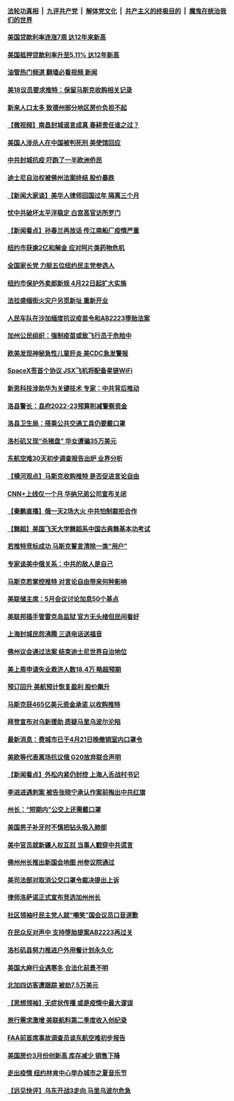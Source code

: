 ####  [法轮功真相](../../../../basic/blob/master/README.md?t=04230431) &nbsp;|&nbsp; [九评共产党](../../../../9ping.md/blob/master/README.md?t=04230431) &nbsp;|&nbsp; [解体党文化](../../../../jtdwh.md/blob/master/README.md?t=04230431)  &nbsp;|&nbsp; [共产主义的终极目的](../../../../gczydzjmd.md/blob/master/README.md?t=04230431) &nbsp;|&nbsp; [魔鬼在统治我们的世界](../../../../mgztzwmdsj.md/blob/master/README.md?t=04230431) 

#### [美国贷款利率连涨7周 达12年来新高](../pages/nsc412/n13717931.md?t=04230431) 

#### [美国抵押贷款利率升至5.11% 达12年新高](../pages/nsc412/n13717863.md?t=04230431) 

#### [油管热门频道 翻墙必看视频 新闻](http://78.141.244.201:81/youtube.html?04230431)

#### [美18议员要求推特：保留马斯克收购相关记录](../pages/nsc412/n13717868.md?t=04230431) 

#### [新来人口太多 致德州部分地区房价负担不起](../pages/nsc412/n13717899.md?t=04230431) 

#### [【微视频】南昌封城谣言成真 春耕责任谁之过？](../pages/nsc412/n13717877.md?t=04230431) 

#### [美国人涉杀人在中国被判死刑 美使馆回应](../pages/nsc412/n13717836.md?t=04230431) 

#### [中共封城抗疫 吓跑了一半欧洲侨民](../pages/nsc412/n13717854.md?t=04230431) 

#### [迪士尼自治权被佛州法案终结 股价暴跌](../pages/nsc412/n13717248.md?t=04230431) 

#### [【新闻大家谈】美华人律师回国过年 隔离三个月](../pages/nsc412/n13717388.md?t=04230431) 

#### [忧中共破坏太平洋稳定 白宫高官访所罗门](../pages/nsc412/n13717718.md?t=04230431) 

#### [【新闻看点】孙春兰再放话 传江南船厂疫情严重](../pages/nsc412/n13717213.md?t=04230431) 

#### [纽约市获逾2亿和解金 应对阿片类药物危机](../pages/nsc412/n13717463.md?t=04230431) 

#### [全国家长党 力挺五位纽约民主党参选人](../pages/nsc412/n13717466.md?t=04230431) 

#### [纽约市保护外卖郎新规 4月22日起扩大实施](../pages/nsc412/n13717438.md?t=04230431) 

#### [法拉盛缅街火灾户另觅新址 重新开业](../pages/nsc412/n13717445.md?t=04230431) 

#### [人民车队在沙加缅度抗议疫苗令和AB2223堕胎法案](../pages/nsc412/n13717422.md?t=04230431) 

#### [加州公民组织：强制疫苗或致飞行员于危险中](../pages/nsc412/n13717395.md?t=04230431) 

#### [欧美发现神秘急性儿童肝炎 美CDC急发警报](../pages/nsc412/n13717268.md?t=04230431) 

#### [SpaceX签首个协议 JSX飞机将配备星链WiFi](../pages/nsc412/n13717272.md?t=04230431) 

#### [新思科技涉助华为关键技术 专家：中共背后推动](../pages/nsc412/n13717246.md?t=04230431) 

#### [洛县警长：县府2022-23预算削减警察资金](../pages/nsc412/n13717356.md?t=04230431) 

#### [洛县卫生局：搭乘公共交通工具仍要戴口罩](../pages/nsc412/n13717347.md?t=04230431) 

#### [洛杉矶又现“杀猪盘” 华女遭骗35万美元](../pages/nsc412/n13717284.md?t=04230431) 

#### [东航空难30天初步调查报告出炉 业界分析](../pages/nsc412/n13717262.md?t=04230431) 

#### [【横河观点】马斯克收购推特 是否促进言论自由](../pages/nsc412/n13717261.md?t=04230431) 

#### [CNN+上线仅一个月 华纳兄弟公司宣布关闭](../pages/nsc412/n13717230.md?t=04230431) 

#### [【秦鹏直播】俄一天2场大火 中共怕制裁拒合作](../pages/nsc412/n13717244.md?t=04230431) 

#### [【舞蹈】美国飞天大学舞蹈系中国古典舞基本功考试](../pages/nsc412/n13717188.md?t=04230431) 

#### [若推特竞标成功 马斯克誓言清除一类“用户”](../pages/nsc412/n13717237.md?t=04230431) 

#### [专家谈美中俄关系：中共的敌人是自己](../pages/nsc412/n13716189.md?t=04230431) 

#### [马斯克若掌控推特 对言论自由带来何种影响](../pages/nsc412/n13717229.md?t=04230431) 

#### [美联储主席：5月会议讨论加息50个基点](../pages/nsc412/n13717139.md?t=04230431) 

#### [美联邦插手管雷克岛监狱 官方无头绪但民间看好](../pages/nsc412/n13716638.md?t=04230431) 

#### [上海封城民怨沸腾  三退电话送福音](../pages/nsc412/n13717033.md?t=04230431) 

#### [佛州议会通过法案 结束迪士尼世界自治地位](../pages/nsc412/n13717045.md?t=04230431) 

#### [美上周申请失业救济人数18.4万 略超预期](../pages/nsc412/n13717075.md?t=04230431) 

#### [预订回升 美航预计恢复盈利 股价飙升](../pages/nsc412/n13717041.md?t=04230431) 

#### [马斯克获465亿美元资金承诺 以收购推特](../pages/nsc412/n13717068.md?t=04230431) 

#### [拜登宣布对乌新援助 质疑马里乌波尔沦陷](../pages/nsc412/n13717073.md?t=04230431) 

#### [最新消息：费城市已于4月21日晚撤销室内口罩令](../pages/nsc412/n13717085.md?t=04230431) 

#### [美欧等代表离场抗议俄 G20放弃联合声明](../pages/nsc412/n13716869.md?t=04230431) 

#### [【新闻看点】外松内紧仍封控 上海人舌战村书记](../pages/nsc412/n13716385.md?t=04230431) 

#### [李进进遇刺案  被告张晓宁承认作案前掏出中共红旗](../pages/nsc412/n13716655.md?t=04230431) 

#### [州长：“短期内”公交上还需戴口罩](../pages/nsc412/n13716634.md?t=04230431) 

#### [美国男子补牙时不慎把钻头吸入肺部](../pages/nsc412/n13716572.md?t=04230431) 

#### [美中官员就新疆人权互怼 当事人戳穿中共谎言](../pages/nsc412/n13716623.md?t=04230431) 

#### [佛州州长推出新国会地图 州参议院通过](../pages/nsc412/n13716536.md?t=04230431) 

#### [美司法部对取消公交口罩令裁决提出上诉](../pages/nsc412/n13716568.md?t=04230431) 

#### [律师洛萨诺正式宣布竞选加州州长](../pages/nsc412/n13716588.md?t=04230431) 

#### [社区领袖吁民主党人就“嘲笑”国会议员口音道歉](../pages/nsc412/n13716584.md?t=04230431) 

#### [在民众反对声中 支持堕胎提案AB2223再过关](../pages/nsc412/n13716552.md?t=04230431) 

#### [洛杉矶县努力推进户外用餐计划永久化](../pages/nsc412/n13716532.md?t=04230431) 

#### [美国大麻行业遇寒冬 合法化前景不明](../pages/nsc412/n13716323.md?t=04230431) 

#### [北加四访客遭跟踪 被劫7.5万美元](../pages/nsc412/n13716482.md?t=04230431) 

#### [【思想领袖】无症状传播 或是疫情中最大谬误](../pages/nsc412/n13662670.md?t=04230431) 

#### [旅行需求激增 美联航料第二季度收入创纪录](../pages/nsc412/n13716345.md?t=04230431) 

#### [FAA前首席事故调查员谈东航空难初步报告](../pages/nsc412/n13716349.md?t=04230431) 

#### [美国房价3月份创新高 库存减少 销售下降](../pages/nsc412/n13716366.md?t=04230431) 

#### [走出疫情 纽约林肯中心举办城市之夏音乐节](../pages/nsc412/n13716299.md?t=04230431) 

#### [【远见快评】乌东开战3走向 马里乌波尔危急](../pages/nsc412/n13716380.md?t=04230431) 

<img src='http://gfw-breaker.win/goodnews/indexes/nsc412.md' width='0px' height='0px'/>
